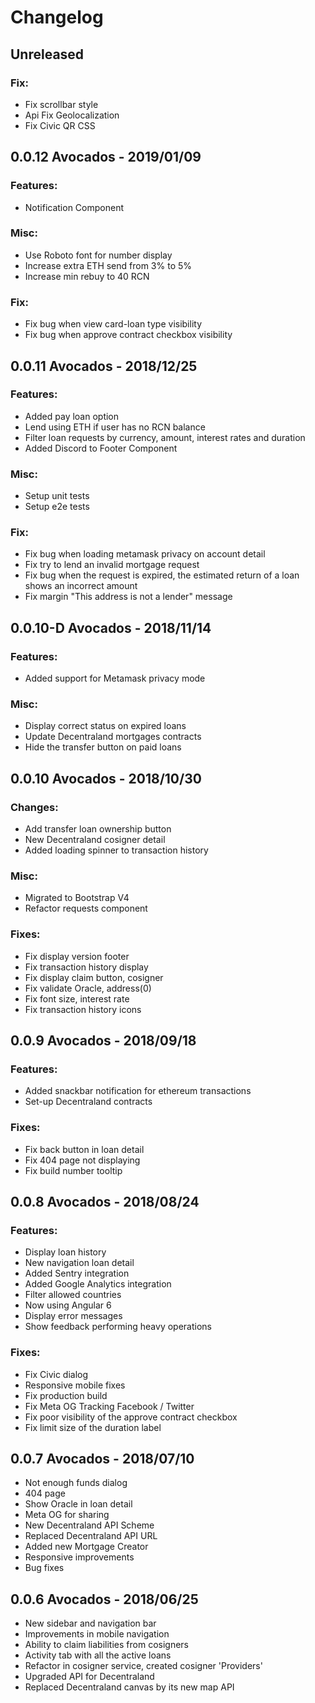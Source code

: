 # Changelog

## Unreleased

### Fix:

- Fix scrollbar style
- Api Fix Geolocalization
- Fix Civic QR CSS

## **0.0.12** Avocados - 2019/01/09

### Features:
- Notification Component

### Misc:
- Use Roboto font for number display
- Increase extra ETH send from 3% to 5%
- Increase min rebuy to 40 RCN

### Fix:
- Fix bug when view card-loan type visibility
- Fix bug when approve contract checkbox visibility

## **0.0.11** Avocados - 2018/12/25

### Features:
- Added pay loan option
- Lend using ETH if user has no RCN balance
- Filter loan requests by currency, amount, interest rates and duration
- Added Discord to Footer Component

### Misc:
- Setup unit tests
- Setup e2e tests

### Fix:
- Fix bug when loading metamask privacy on account detail
- Fix try to lend an invalid mortgage request
- Fix bug when the request is expired, the estimated return of a loan shows an incorrect amount
- Fix margin "This address is not a lender" message

## **0.0.10-D** Avocados - 2018/11/14

### Features:
- Added support for Metamask privacy mode

### Misc:
- Display correct status on expired loans
- Update Decentraland mortgages contracts
- Hide the transfer button on paid loans 

## **0.0.10** Avocados - 2018/10/30

### Changes:
- Add transfer loan ownership button
- New Decentraland cosigner detail
- Added loading spinner to transaction history

### Misc:
- Migrated to Bootstrap V4
- Refactor requests component

### Fixes:
- Fix display version footer
- Fix transaction history display
- Fix display claim button, cosigner
- Fix validate Oracle, address(0)
- Fix font size, interest rate
- Fix transaction history icons

## **0.0.9** Avocados - 2018/09/18

### Features:
- Added snackbar notification for ethereum transactions
- Set-up Decentraland contracts

### Fixes:
- Fix back button in loan detail
- Fix 404 page not displaying
- Fix build number tooltip

## **0.0.8** Avocados - 2018/08/24

### Features:
- Display loan history
- New navigation loan detail
- Added Sentry integration
- Added Google Analytics integration
- Filter allowed countries
- Now using Angular 6
- Display error messages
- Show feedback performing heavy operations

### Fixes:
- Fix Civic dialog
- Responsive mobile fixes
- Fix production build
- Fix Meta OG Tracking Facebook / Twitter
- Fix poor visibility of the approve contract checkbox
- Fix limit size of the duration label

## **0.0.7** Avocados - 2018/07/10

- Not enough funds dialog
- 404 page
- Show Oracle in loan detail
- Meta OG for sharing
- New Decentraland API Scheme
- Replaced Decentraland API URL
- Added new Mortgage Creator
- Responsive improvements
- Bug fixes

## **0.0.6** Avocados - 2018/06/25

- New sidebar and navigation bar
- Improvements in mobile navigation
- Ability to claim liabilities from cosigners
- Activity tab with all the active loans
- Refactor in cosigner service, created cosigner 'Providers'
- Upgraded API for Decentraland
- Replaced Decentraland canvas by its new map API
